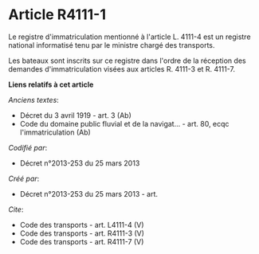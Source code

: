 # Article R4111-1

Le registre d'immatriculation mentionné à l'article L. 4111-4 est un registre national informatisé tenu par le ministre
chargé des transports. 

Les bateaux sont inscrits sur ce registre dans l'ordre de la réception des demandes d'immatriculation visées aux articles R.
4111-3 et R. 4111-7.

**Liens relatifs à cet article**

_Anciens textes_:

  - Décret du 3 avril 1919 - art. 3 (Ab)
  - Code du domaine public fluvial et de la navigat... - art. 80, ecqc l'immatriculation (Ab)

_Codifié par_:

  - Décret n°2013-253 du 25 mars 2013

_Créé par_:

  - Décret n°2013-253 du 25 mars 2013 - art.

_Cite_:

  - Code des transports - art. L4111-4 (V)
  - Code des transports - art. R4111-3 (V)
  - Code des transports - art. R4111-7 (V)
